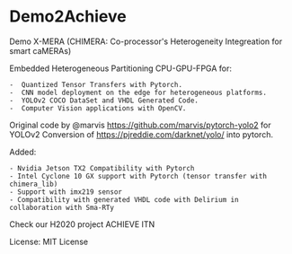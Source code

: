 # Demo2Achieve

Demo X-MERA (CHIMERA: Co-processor's Heterogeneity Integreation for smart caMERAs) 

Embedded Heterogeneous Partitioning CPU-GPU-FPGA for:

	-  Quantized Tensor Transfers with Pytorch.
	-  CNN model deployment on the edge for heterogeneous platforms.
	-  YOLOv2 COCO DataSet and VHDL Generated Code. 
	-  Computer Vision applications with OpenCV.

Original code by @marvis https://github.com/marvis/pytorch-yolo2 for YOLOv2
Conversion of https://pjreddie.com/darknet/yolo/ into pytorch.

Added:

	- Nvidia Jetson TX2 Compatibility with Pytorch 
	- Intel Cyclone 10 GX support with Pytorch (tensor transfer with chimera_lib)
	- Support with imx219 sensor
	- Compatibility with generated VHDL code with Delirium in collaboration with Sma-RTy
	
Check our H2020 project ACHIEVE ITN

License:
MIT License
